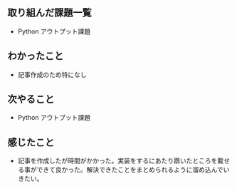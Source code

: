 ## 取り組んだ課題一覧 
- Python アウトプット課題
## わかったこと
- 記事作成のため特になし
## 次やること  
- Python アウトプット課題
## 感じたこと 
- 記事を作成したが時間がかかった。実装をするにあたり躓いたところを載せる事ができて良かった。解決できたことをまとめられるように溜め込んでいきたい。